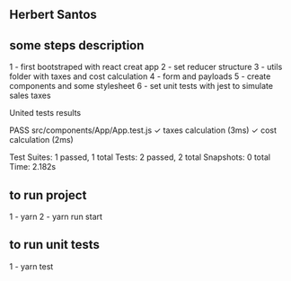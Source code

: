 ## Herbert Santos

## some steps description

1 - first bootstraped with react creat app
2 - set reducer structure
3 - utils folder with taxes and cost calculation
4 - form and payloads
5 - create components and some stylesheet
6 - set unit tests with jest to simulate sales taxes

United tests results

 PASS  src/components/App/App.test.js
  ✓ taxes calculation (3ms)
  ✓ cost calculation (2ms)

Test Suites: 1 passed, 1 total
Tests:       2 passed, 2 total
Snapshots:   0 total
Time:        2.182s


## to run project

1 - yarn 
2 - yarn run start

## to run unit tests
1 - yarn test